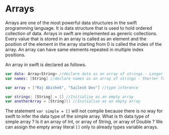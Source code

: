 # Arrays
Arrays are one of the most powerful data structures in the swift programming language. It is data structure that is used to hold ordered collection of data. Arrays in swift are implemented as generic collections. Every value that is stored in an array is called as an element and the position of the element in the array starting from 0 is called the index of the array. An array can have same elements repeated in multiple index positions.

An array in swift is declared as follows.
```swift
var data: Array<String> //declare data as an array of strings - Longer form of type annotation
var names: [String] //declare names as an array of strings - Shorter form of type annotation

var array = ["Raj Abishek", "Sailesh Dev"] //type inference

var strings: [String] = [] //Initialise as an empty array
var anotherArray = [String]() //Initialise as an empty array
```

The statement `var simple = []` will not compile because there is no way for swift to infer the data type of the simple array. What is th data type of simple array ? Is it an array of Int, or array of String, or array of Double ? We can assign the empty array literal `[]` only to already types variable arrays.

